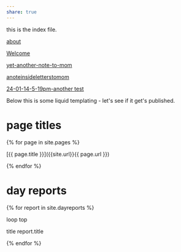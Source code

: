```yaml
---
share: true
---
```



this is the index file.

[about](./about.md)

[Welcome](./Welcome.md)

[yet-another-note-to-mom](./LettersToMom/yet-another-note-to-mom.md)

[anoteinsideletterstomom](./LettersToMom/anoteinsideletterstomom.md)


[24-01-14-5-19pm-another test](./LettersToMom/24-01-14-5-19pm-another%20test.md)



Below this is some liquid templating - let's see if it get's published.



# page titles
{% for page in site.pages %}

[{{ page.title }}]({{site.url}}{{ page.url }})

{% endfor %}    






# day reports

{% for report in site.dayreports %}

loop top

title report.title


{% endfor %} 

